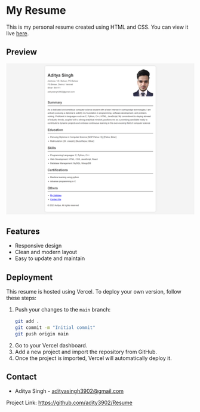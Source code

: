 # My Resume

This is my personal resume created using HTML and CSS. You can view it live [here](https://my-resume-ten-psi.vercel.app/).

## Preview

![Resume Preview](./Assets/preview.png)

## Features

- Responsive design
- Clean and modern layout
- Easy to update and maintain

## Deployment

This resume is hosted using Vercel. To deploy your own version, follow these steps:

1. Push your changes to the `main` branch:
    ```bash
    git add .
    git commit -m "Initial commit"
    git push origin main
    ```
2. Go to your Vercel dashboard.
3. Add a new project and import the repository from GitHub.
4. Once the project is imported, Vercel will automatically deploy it.

## Contact
- Aditya Singh - adityasingh3902@gmail.com

Project Link: https://github.com/adity3902/Resume